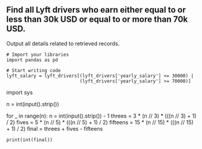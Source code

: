 ## Find all Lyft drivers who earn either equal to or less than 30k USD or equal to or more than 70k USD.
Output all details related to retrieved records.

```
# Import your libraries
import pandas as pd

# Start writing code
lyft_salary = lyft_drivers[(lyft_drivers['yearly_salary'] <= 30000) |
                           (lyft_drivers['yearly_salary'] >= 70000)]
```
import sys

n = int(input().strip())

for _ in range(n):
    n = int(input().strip()) - 1
    threes = 3 * (n // 3) * (((n // 3) + 1) / 2)
    fives = 5 * (n // 5) * (((n // 5) + 1) / 2)
    fifteens = 15 * (n // 15) * (((n // 15) + 1) / 2)
    final = threes + fives - fifteens
    
    print(int(final))
```
